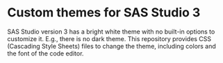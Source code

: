 # Custom themes for SAS Studio 3

SAS Studio version 3 has a bright white theme with no built-in options to customize it. E.g., there is no dark theme. This repository provides CSS (Cascading Style Sheets) files to change the theme, including colors and the font of the code editor.
